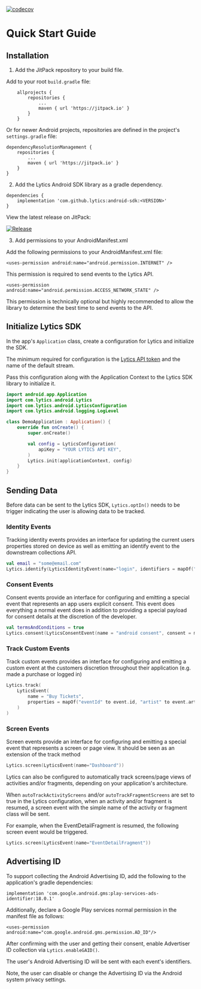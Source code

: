 [![codecov](https://codecov.io/gh/lytics/android-sdk/branch/main/graph/badge.svg?token=6RDitsBC0P)](https://codecov.io/gh/lytics/android-sdk)
# Quick Start Guide


## Installation

1. Add the JitPack repository to your build file.
    
Add to your root `build.gradle` file:

```
	allprojects {
		repositories {
			...
			maven { url 'https://jitpack.io' }
		}
	}
```

Or for newer Android projects, repositories are defined in the project's `settings.gradle` file:

```
dependencyResolutionManagement {
    repositories {
        ...
        maven { url 'https://jitpack.io' }
    }
}
```

2. Add the Lytics Android SDK library as a gradle dependency.

```
dependencies {
    implementation 'com.github.lytics:android-sdk:<VERSION>'
}
```

View the latest release on JitPack: 

[![Release](https://jitpack.io/v/com.github.lytics/android-sdk.svg)](https://jitpack.io/#com.github.lytics/android-sdk)

3. Add permissions to your AndroidManifest.xml

Add the following permissions to your AndroidManifest.xml file:

`<uses-permission android:name="android.permission.INTERNET" />`

This permission is required to send events to the Lytics API.

`<uses-permission android:name="android.permission.ACCESS_NETWORK_STATE" />`

This permission is technically optional but highly recommended to allow the library to determine the best time to send events to the API.


## Initialize Lytics SDK

In the app's `Application` class, create a configuration for Lytics and initialize the SDK.

The minimum required for configuration is the [Lytics API token](https://learn.lytics.com/documentation/product/features/account-management/managing-api-tokens) and the name of the default stream.

Pass this configuration along with the Application Context to the Lytics SDK library to initialize it.

```kotlin
import android.app.Application
import com.lytics.android.Lytics
import com.lytics.android.LyticsConfiguration
import com.lytics.android.logging.LogLevel

class DemoApplication : Application() {
    override fun onCreate() {
        super.onCreate()

        val config = LyticsConfiguration(
            apiKey = "YOUR LYTICS API KEY",
        )
        Lytics.init(applicationContext, config)
    }
}
```

## Sending Data

Before data can be sent to the Lytics SDK, `Lytics.optIn()` needs to be trigger indicating the user is allowing data to be tracked.

### Identity Events

Tracking identity events provides an interface for updating the current users properties stored on device as well as emitting an identify event to the downstream collections API.

```kotlin
val email = "some@email.com"
Lytics.identify(LyticsIdentityEvent(name="login", identifiers = mapOf("email" to email)))
```

### Consent Events

Consent events provide an interface for configuring and emitting a special event that represents an app users explicit consent. This event does everything a normal event does in addition to providing a special payload for consent details at the discretion of the developer.

```kotlin
val termsAndConditions = true
Lytics.consent(LyticsConsentEvent(name = "android consent", consent = mapOf("terms" to termsAndConditions)))
```

### Track Custom Events

Track custom events provides an interface for configuring and emitting a custom event at the customers discretion throughout their application (e.g. made a purchase or logged in)

```kotlin
Lytics.track(
    LyticsEvent(
        name = "Buy Tickets",
        properties = mapOf("eventId" to event.id, "artist" to event.artist)
    )
)
```

### Screen Events

Screen events provide an interface for configuring and emitting a special event that represents a screen or page view. It should be seen as an extension of the track method

```kotlin
Lytics.screen(LyticsEvent(name="Dashboard"))
```

Lytics can also be configured to automatically track screens/page views of activities and/or fragments, depending on your application's architecture.

When `autoTrackActivityScreens` and/or `autoTrackFragmentScreens` are set to true in the Lytics configuration, when an activity and/or fragment is resumed, a screen event with the simple name of the activity or fragment class will be sent.

For example, when the EventDetailFragment is resumed, the following screen event would be triggered.

```kotlin
Lytics.screen(LyticsEvent(name="EventDetailFragment"))
```


## Advertising ID

To support collecting the Android Advertising ID, add the following to the application's gradle dependencies:

`implementation 'com.google.android.gms:play-services-ads-identifier:18.0.1'`

Additionally, declare a Google Play services normal permission in the manifest file as follows:

`<uses-permission android:name="com.google.android.gms.permission.AD_ID"/>`

After confirming with the user and getting their consent, enable Advertiser ID collection via `Lytics.enableGAID()`.

The user's Android Advertising ID will be sent with each event's identifiers.

Note, the user can disable or change the Advertising ID via the Android system privacy settings.
